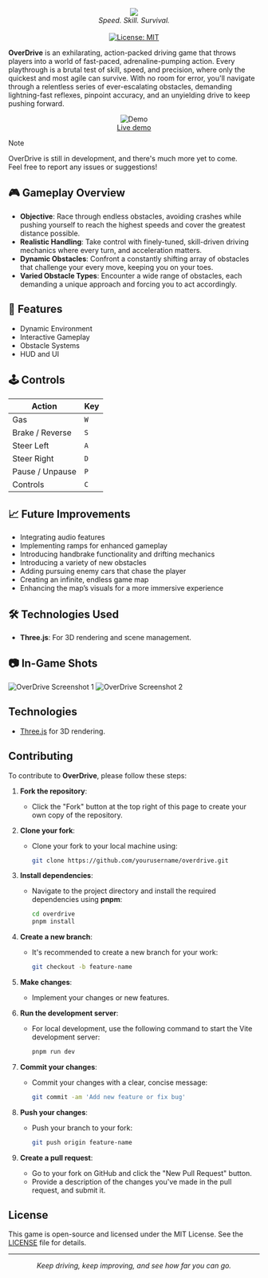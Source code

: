 <p align="center">
  <img src="https://cloud-k51l9vivt-hack-club-bot.vercel.app/0logo.png">
  <br />
  <i>Speed. Skill. Survival.</i>
  <br />
  <br />
  <a href="#"><img src="https://img.shields.io/badge/License-MIT-green.svg" alt="License: MIT"></a>
</p>

**OverDrive** is an exhilarating, action-packed driving game that throws players into a world of fast-paced, adrenaline-pumping action. Every playthrough is a brutal test of skill, speed, and precision, where only the quickest and most agile can survive. With no room for error, you'll navigate through a relentless series of ever-escalating obstacles, demanding lightning-fast reflexes, pinpoint accuracy, and an unyielding drive to keep pushing forward.

<p align="center">
	<img src="" alt="Demo">
	<br>
	<a href="https://overdrive-indol.vercel.app/">Live demo</a>
	<br>
</p>

> [!NOTE]
> OverDrive is still in development, and there's much more yet to come.  
> Feel free to report any issues or suggestions!

## 🎮 **Gameplay Overview**

- **Objective**: Race through endless obstacles, avoiding crashes while pushing yourself to reach the highest speeds and cover the greatest distance possible.
- **Realistic Handling**: Take control with finely-tuned, skill-driven driving mechanics where every turn, and acceleration matters.
- **Dynamic Obstacles**: Confront a constantly shifting array of obstacles that challenge your every move, keeping you on your toes.
- **Varied Obstacle Types**: Encounter a wide range of obstacles, each demanding a unique approach and forcing you to act accordingly.

## 🔧 **Features**

- Dynamic Environment
- Interactive Gameplay
- Obstacle Systems
- HUD and UI

## 🕹️ **Controls**

| Action          | Key |
| --------------- | --- |
| Gas             | `W` |
| Brake / Reverse | `S` |
| Steer Left      | `A` |
| Steer Right     | `D` |
| Pause / Unpause | `P` |
| Controls        | `C` |

## 📈 **Future Improvements**

- Integrating audio features
- Implementing ramps for enhanced gameplay
- Introducing handbrake functionality and drifting mechanics
- Introducing a variety of new obstacles
- Adding pursuing enemy cars that chase the player
- Creating an infinite, endless game map
- Enhancing the map’s visuals for a more immersive experience

## 🛠️ **Technologies Used**

- **Three.js**: For 3D rendering and scene management.

## 📷 In-Game Shots

![OverDrive Screenshot 1]()
![OverDrive Screenshot 2]()

## Technologies

- [Three.js](https://threejs.org/) for 3D rendering.

## Contributing

To contribute to **OverDrive**, please follow these steps:

1. **Fork the repository**:

   - Click the "Fork" button at the top right of this page to create your own copy of the repository.

2. **Clone your fork**:

   - Clone your fork to your local machine using:
     ```bash
     git clone https://github.com/yourusername/overdrive.git
     ```

3. **Install dependencies**:

   - Navigate to the project directory and install the required dependencies using **pnpm**:
     ```bash
     cd overdrive
     pnpm install
     ```

4. **Create a new branch**:

   - It's recommended to create a new branch for your work:
     ```bash
     git checkout -b feature-name
     ```

5. **Make changes**:

   - Implement your changes or new features.

6. **Run the development server**:

   - For local development, use the following command to start the Vite development server:
     ```bash
     pnpm run dev
     ```

7. **Commit your changes**:

   - Commit your changes with a clear, concise message:
     ```bash
     git commit -am 'Add new feature or fix bug'
     ```

8. **Push your changes**:

   - Push your branch to your fork:
     ```bash
     git push origin feature-name
     ```

9. **Create a pull request**:
   - Go to your fork on GitHub and click the "New Pull Request" button.
   - Provide a description of the changes you've made in the pull request, and submit it.

## License

This game is open-source and licensed under the MIT License. See the [LICENSE](https://github.com/RealAbdurRehman/overdrive/blob/main/LICENSE) file for details.

---

<p align="center"><i>Keep driving, keep improving, and see how far you can go.</i></p>